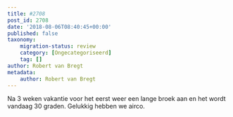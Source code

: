 ```yaml
---
title: #2708
post_id: 2708
date: '2018-08-06T08:40:45+00:00'
published: false
taxonomy:
    migration-status: review
    category: [Ongecategoriseerd]
    tag: []
author: Robert van Bregt
metadata:
    author: Robert van Bregt
---
```

Na 3 weken vakantie voor het eerst weer een lange broek aan en het wordt vandaag 30 graden. Gelukkig hebben we airco.